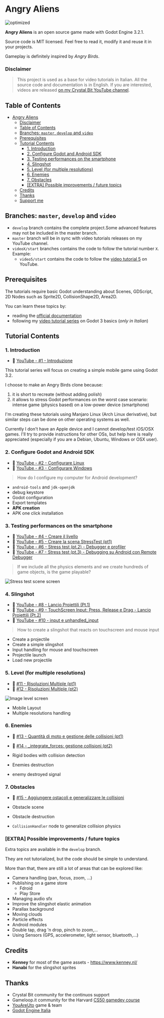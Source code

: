 
# Angry Aliens

![optimized](https://user-images.githubusercontent.com/6860637/79353473-60ad7580-7f3b-11ea-8bc7-411bab23032e.gif)

**Angry Aliens** is an open source game made with Godot Engine 3.2.1.

Source code is MIT licensed. Feel free to read it, modify it and reuse it in your projects.

Gameplay is definitely inspired by *Angry Birds*.

### Disclaimer

> This project is used as a base for video tutorials in Italian. All the source code and documentation is in English.
> If you are interested, videos are released [on my Crystal Bit YouTube channel](https://www.youtube.com/playlist?list=PLaCq3HqKQR6rNyqulBsbca-6wzxp8H52r).

## Table of Contents

- [Angry Aliens](#angry-aliens)
    - [Disclaimer](#disclaimer)
  - [Table of Contents](#table-of-contents)
  - [Branches: `master`, `develop` and `video`](#branches-master-develop-and-video)
  - [Prerequisites](#prerequisites)
  - [Tutorial Contents](#tutorial-contents)
    - [1. Introduction](#1-introduction)
    - [2. Configure Godot and Android SDK](#2-configure-godot-and-android-sdk)
    - [3. Testing performances on the smartphone](#3-testing-performances-on-the-smartphone)
    - [4. Slingshot](#4-slingshot)
    - [5. Level (for multiple resolutions)](#5-level-for-multiple-resolutions)
    - [6. Enemies](#6-enemies)
    - [7. Obstacles](#7-obstacles)
    - [[EXTRA] Possible improvements / future topics](#extra-possible-improvements--future-topics)
  - [Credits](#credits)
  - [Thanks](#thanks)
  - [Support me](#support-me)

## Branches: `master`, `develop` and `video`
- `develop` branch contains the complete project.Some advanced features may not be included in the master branch.
- `master` branch will be in sync with video tutorials releases on my YouTube channel.
- `videoX/start` branches contains the code to follow the tutorial number `X`. Example:
  - `video5/start` contains the code to follow the [video tutorial 5](https://youtu.be/SVuOYKzTwxw) on YouTube.

## Prerequisites

The tutorials require basic Godot understanding about Scenes, GDScript, 2D Nodes such as Sprite2D, CollisionShape2D, Area2D.

You can learn these topics by:

- reading the [official documentation](https://docs.godotengine.org/en/3.1/getting_started/step_by_step/intro_to_the_editor_interface.html)
- following my [video tutorial series](https://www.youtube.com/watch?v=AY1zuH2mHQ0&list=PLaCq3HqKQR6rlPpf2GAOXp52ddt0V71Yl) on Godot 3 basics (*only in Italian*)

## Tutorial Contents

### 1. Introduction

- 🎥 [YouTube - #1 - Introduzione](https://youtu.be/x0emyyXC_sM)

This tutorial series will focus on creating a simple mobile game
using Godot 3.2.

I choose to make an Angry Birds clone because:

1. it is short to recreate (without adding polish) 
2. it allows to stress Godot performances on the worst case scenario: intense game (physics based) on a low-power device (smartphone)

I'm creating these tutorials using Manjaro Linux (Arch Linux derivative), but similar steps can be done on other operating systems as well.

Currently I don't have an Apple device and I cannot develop/test iOS/OSX games. I'll try to provide instructions for other OSs, but help here is really appreciated (especially if you are a Debian, Ubuntu, Windows or OSX user).

### 2. Configure Godot and Android SDK

- 🎥 [YouTube - #2 - Configurare Linux](https://youtu.be/xFia7zG8NGA)
- 🎥 [YouTube - #3 - Configurare Windows](https://youtu.be/PNj8YmXjj-A)
  
> How do I configure my computer for Android development?

- `android-tools` and `jdk-openjdk`
- debug keystore
- Godot configuration
- Export templates
- **APK creation**
- APK one click installation

### 3. Testing performances on the smartphone

- 🎥 [YouTube - #4 - Creare il livello](https://youtu.be/VZS0pv14--s)
- 🎥 [YouTube - #5 - Creare la scena StressTest (pt1)](https://youtu.be/SVuOYKzTwxw)
- 🎥 [YouTube - #6 - Stress test (pt.2) - Debugger e profiler](https://youtu.be/s4jSWPtqR8M)
- 🎥 [YouTube - #7 - Stress test (pt.3) - Debugging su Android con Remote Debugger](https://youtu.be/-z6w9ArPFBY)

> If we include all the physics elements and we create hundreds of game objects, is the game playable?

![Stress test scene screen](Assets/readme/stress-test.png)

### 4. Slingshot

- 🎥 [YouTube - #8 - Lancio Proiettili (Pt.1)](https://youtu.be/W16SLhgp8Zk)
- 🎥 [YouTube - #9 - TouchScreen Input: Press, Release e Drag - Lancio Proiettili (Pt.2)](https://youtu.be/vVDVJMomxBU)
- 🎥 [YouTube - #10 - input e unhandled_input](https://youtu.be/ZuBWgmOB_Gs)

> How to create a slingshot that reacts on touchscreen and mouse input

- Create a projectile
- Create a simple slingshot
- Input handling for mouse and touchscreen
- Projectile launch
- Load new projectile

### 5. Level (for multiple resolutions)

- 🎥 [#11 - Risoluzioni Multiple (pt1)](https://youtu.be/uuRF0yJ6P1M)
- 🎥 [#12 - Risoluzioni Multiple (pt2)](https://youtu.be/va4RFkUQ6xg)

![Image level screen](Assets/readme/level.png)

- Mobile Layout
- Multiple resolutions handling

### 6. Enemies


- 🎥 [#13 - Quantità di moto e gestione delle collisioni (pt1)](https://youtu.be/rAp0APW_aAQ)
- 🎥 [#14 - _integrate_forces: gestione collisioni (pt2)](https://youtu.be/cjRhymHrIe4)

- Rigid bodies with collision detection
- Enemies destruction
- enemy destroyed signal

### 7. Obstacles

- 🎥 [#15 - Aggiungere ostacoli e generalizzare le collisioni](https://youtu.be/yfljmFIFHOg)

- Obstacle scene
- Obstacle destruction
- `CollisionHandler` node to generalize collision physics

### [EXTRA] Possible improvements / future topics

Extra topics are available in the `develop` branch.

They are not tutorialized, but the code should be simple to understand.

More than that, there are still a lot of areas that can be explored like:

- Camera handling (pan, focus, zoom, ...)
- Publishing on a game store
  - Fdroid
  - Play Store
- Managing audio sfx
- Improve the slingshot elastic animation
- Parallax background
- Moving clouds
- Particle effects
- Android modules
- Double tap, drag 'n drop, pinch to zoom,...
- Using Sensors (GPS, accelerometer, light sensor, bluetooth,...)

## Credits

- **Kenney** for most of the game assets - https://www.kenney.nl/
- **Hanabi** for the slingshot sprites

## Thanks

- Crystal Bit community for the continuos support
- Gameloop.it community for the Harvard [CS50 gamedev course](https://github.com/GameLoop-it/cs50_course_materials)
- [YouAreUto](http://youareuto.com/) game & team
- [Godot Engine Italia](https://godotengineitalia.com/)
